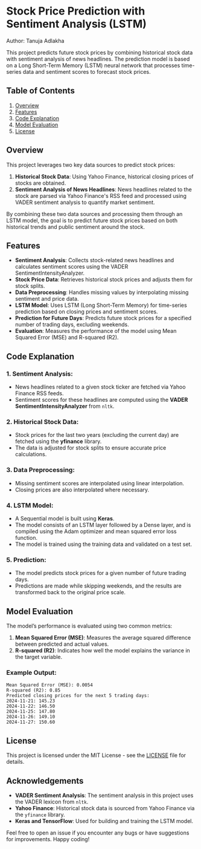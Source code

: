 # Stock Price Prediction with Sentiment Analysis (LSTM)
Author: Tanuja Adlakha

This project predicts future stock prices by combining historical stock data with sentiment analysis of news headlines. The prediction model is based on a Long Short-Term Memory (LSTM) neural network that processes time-series data and sentiment scores to forecast stock prices.

## Table of Contents
1. [Overview](#overview)
2. [Features](#features)
3. [Code Explanation](#code-explanation)
4. [Model Evaluation](#model-evaluation)
5. [License](#license)

## Overview
This project leverages two key data sources to predict stock prices:
1. **Historical Stock Data**: Using Yahoo Finance, historical closing prices of stocks are obtained.
2. **Sentiment Analysis of News Headlines**: News headlines related to the stock are parsed via Yahoo Finance's RSS feed and processed using VADER sentiment analysis to quantify market sentiment.

By combining these two data sources and processing them through an LSTM model, the goal is to predict future stock prices based on both historical trends and public sentiment around the stock.

## Features
- **Sentiment Analysis**: Collects stock-related news headlines and calculates sentiment scores using the VADER SentimentIntensityAnalyzer.
- **Stock Price Data**: Retrieves historical stock prices and adjusts them for stock splits.
- **Data Preprocessing**: Handles missing values by interpolating missing sentiment and price data.
- **LSTM Model**: Uses LSTM (Long Short-Term Memory) for time-series prediction based on closing prices and sentiment scores.
- **Prediction for Future Days**: Predicts future stock prices for a specified number of trading days, excluding weekends.
- **Evaluation**: Measures the performance of the model using Mean Squared Error (MSE) and R-squared (R2).

## Code Explanation

### 1. **Sentiment Analysis**:
   - News headlines related to a given stock ticker are fetched via Yahoo Finance RSS feeds.
   - Sentiment scores for these headlines are computed using the **VADER SentimentIntensityAnalyzer** from `nltk`.

### 2. **Historical Stock Data**:
   - Stock prices for the last two years (excluding the current day) are fetched using the **yfinance** library.
   - The data is adjusted for stock splits to ensure accurate price calculations.

### 3. **Data Preprocessing**:
   - Missing sentiment scores are interpolated using linear interpolation.
   - Closing prices are also interpolated where necessary.

### 4. **LSTM Model**:
   - A Sequential model is built using **Keras**.
   - The model consists of an LSTM layer followed by a Dense layer, and is compiled using the Adam optimizer and mean squared error loss function.
   - The model is trained using the training data and validated on a test set.

### 5. **Prediction**:
   - The model predicts stock prices for a given number of future trading days.
   - Predictions are made while skipping weekends, and the results are transformed back to the original price scale.

## Model Evaluation

The model’s performance is evaluated using two common metrics:
1. **Mean Squared Error (MSE)**: Measures the average squared difference between predicted and actual values.
2. **R-squared (R2)**: Indicates how well the model explains the variance in the target variable.

### Example Output:
```
Mean Squared Error (MSE): 0.0054
R-squared (R2): 0.85
Predicted closing prices for the next 5 trading days:
2024-11-21: 145.23
2024-11-22: 146.50
2024-11-25: 147.80
2024-11-26: 149.10
2024-11-27: 150.60

```

## License

This project is licensed under the MIT License - see the [LICENSE](LICENSE) file for details.

## Acknowledgements

- **VADER Sentiment Analysis**: The sentiment analysis in this project uses the VADER lexicon from `nltk`.
- **Yahoo Finance**: Historical stock data is sourced from Yahoo Finance via the `yfinance` library.
- **Keras and TensorFlow**: Used for building and training the LSTM model.

Feel free to open an issue if you encounter any bugs or have suggestions for improvements. Happy coding!





